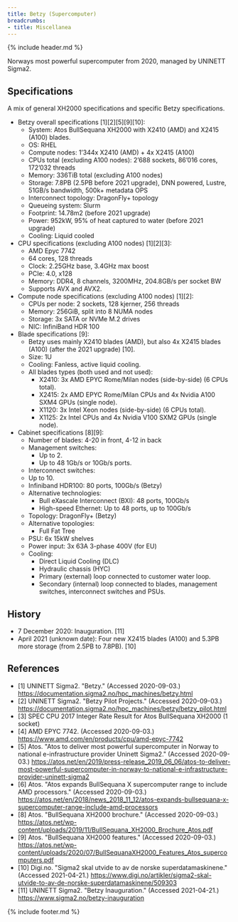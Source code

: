 ```yaml
---
title: Betzy (Supercomputer)
breadcrumbs:
- title: Miscellanea
---
```

{% include header.md %}

Norways most powerful supercomputer from 2020, managed by UNINETT Sigma2.

## Specifications

A mix of general XH2000 specifications and specific Betzy specifications.

- Betzy overall specifications \[1\]\[2\]\[5\]\[9\]\[10\]:
    - System: Atos BullSequana XH2000 with X2410 (AMD) and X2415 (A100) blades.
    - OS: RHEL
    - Compute nodes: 1’344x X2410 (AMD) + 4x X2415 (A100)
    - CPUs total (excluding A100 nodes): 2’688 sockets, 86’016 cores, 172’032 threads
    - Memory: 336TiB total (excluding A100 nodes)
    - Storage: 7.8PB (2.5PB before 2021 upgrade), DNN powered, Lustre, 51GB/s bandwidth, 500k+ metadata OPS
    - Interconnect topology: DragonFly+ topology
    - Queueing system: Slurm
    - Footprint: 14.78m2 (before 2021 upgrade)
    - Power: 952kW, 95% of heat captured to water (before 2021 upgrade)
    - Cooling: Liquid cooled
- CPU specifications (excluding A100 nodes) \[1\]\[2\]\[3\]:
    - AMD Epyc 7742
    - 64 cores, 128 threads
    - Clock: 2.25GHz base, 3.4GHz max boost
    - PCIe: 4.0, x128
    - Memory: DDR4, 8 channels, 3200MHz, 204.8GB/s per socket BW
    - Supports AVX and AVX2.
- Compute node specifications (excluding A100 nodes) \[1\]\[2\]:
    - CPUs per node: 2 sockets, 128 kjerner, 256 threads
    - Memory: 256GiB, split into 8 NUMA nodes
    - Storage: 3x SATA or NVMe M.2 drives
    - NIC: InfiniBand HDR 100
- Blade specifications \[9\]:
    - Betzy uses mainly X2410 blades (AMD), but also 4x X2415 blades (A100) (after the 2021 upgrade) \[10\].
    - Size: 1U
    - Cooling: Fanless, active liquid cooling.
    - All blades types (both used and not used):
        - X2410: 3x AMD EPYC Rome/Milan nodes (side-by-side) (6 CPUs total).
        - X2415: 2x AMD EPYC Rome/Milan CPUs and 4x Nvidia A100 SXM4 GPUs (single node).
        - X1120: 3x Intel Xeon nodes (side-by-side) (6 CPUs total).
        - X1125: 2x Intel CPUs and 4x Nvidia V100 SXM2 GPUs (single node).
- Cabinet specifications \[8\]\[9\]:
    - Number of blades: 4-20 in front, 4-12 in back
    - Management switches:
        - Up to 2.
        - Up to 48 1Gb/s or 10Gb/s ports.
    - Interconnect switches:
    - Up to 10.
    - Infiniband HDR100: 80 ports, 100Gb/s (Betzy)
    - Alternative technologies:
        - Bull eXascale Interconnect (BXI): 48 ports, 100Gb/s
        - High-speed Ethernet: Up to 48 ports, up to 100Gb/s
    - Topology: DragonFly+ (Betzy)
    - Alternative topologies:
        - Full Fat Tree
    - PSU: 6x 15kW shelves
    - Power input: 3x 63A 3-phase 400V (for EU)
    - Cooling:
        - Direct Liquid Cooling (DLC)
        - Hydraulic chassis (HYC)
        - Primary (external) loop connected to customer water loop.
        - Secondary (internal) loop connected to blades, management switches, interconnect switches and PSUs.

## History

- 7 December 2020: Inauguration. \[11\]
- April 2021 (unknown date): Four new X2415 blades (A100) and 5.3PB more storage (from 2.5PB to 7.8PB). \[10\]

## References

- \[1\] UNINETT Sigma2. "Betzy." (Accessed 2020-09-03.) https://documentation.sigma2.no/hpc_machines/betzy.html
- \[2\] UNINETT Sigma2. "Betzy Pilot Projects." (Accessed 2020-09-03.) https://documentation.sigma2.no/hpc_machines/betzy/betzy_pilot.html
- \[3\] SPEC CPU 2017 Integer Rate Result for Atos BullSequana XH2000 (1 socket)
- \[4\] AMD EPYC 7742. (Accessed 2020-09-03.) https://www.amd.com/en/products/cpu/amd-epyc-7742
- \[5\] Atos. "Atos to deliver most powerful supercomputer in Norway to national e-infrastructure provider Uninett Sigma2." (Accessed 2020-09-03.) https://atos.net/en/2019/press-release_2019_06_06/atos-to-deliver-most-powerful-supercomputer-in-norway-to-national-e-infrastructure-provider-uninett-sigma2
- \[6\] Atos. "Atos expands BullSequana X supercomputer range to include AMD processors." (Accessed 2020-09-03.) https://atos.net/en/2018/news_2018_11_12/atos-expands-bullsequana-x-supercomputer-range-include-amd-processors
- \[8\] Atos. "BullSequana XH2000 brochure." (Accessed 2020-09-03.) https://atos.net/wp-content/uploads/2019/11/BullSequana_XH2000_Brochure_Atos.pdf
- \[9\] Atos. "BullSequana XH2000 features." (Accessed 2020-09-03.) https://atos.net/wp-content/uploads/2020/07/BullSequanaXH2000_Features_Atos_supercomputers.pdf
- \[10\] Digi.no. "Sigma2 skal utvide to av de norske superdatamaskinene." (Accessed 2021-04-21.) https://www.digi.no/artikler/sigma2-skal-utvide-to-av-de-norske-superdatamaskinene/509303
- \[11\] UNINETT Sigma2. "Betzy Inauguration." (Accessed 2021-04-21.) https://www.sigma2.no/betzy-inauguration

{% include footer.md %}
